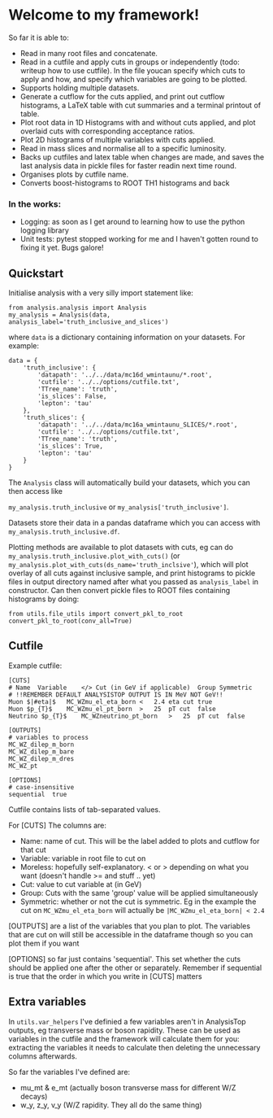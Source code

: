 # Welcome to my framework!
So far it is able to:
- Read in many root files and concatenate.
- Read in a cutfile and apply cuts in groups or independently (todo: writeup how to use cutfile). In the file youcan specify which cuts to apply and how, and specify which variables are going to be plotted.
- Supports holding multiple datasets.
- Generate a cutflow for the cuts applied, and print out cutflow histograms, a LaTeX table with cut summaries and a terminal printout of table.
- Plot root data in 1D Histograms with and without cuts applied, and plot overlaid cuts with corresponding acceptance ratios.
- Plot 2D histograms of multiple variables with cuts applied.
- Read in mass slices and normalise all to a specific luminosity.
- Backs up cutfiles and latex table when changes are made, and saves the last analysis data in pickle files for faster readin next time round.
- Organises plots by cutfile name.
- Converts boost-histograms to ROOT TH1 histograms and back

### In the works:
- Logging: as soon as I get around to learning how to use the python logging library
- Unit tests: pytest stopped working for me and I haven't gotten round to fixing it yet. Bugs galore!

## Quickstart
Initialise analysis with a very silly import statement like:

```
from analysis.analysis import Analysis
my_analysis = Analysis(data, analysis_label='truth_inclusive_and_slices')
```

where `data` is a dictionary containing information on your datasets. For example:
```
data = {
    'truth_inclusive': {
        'datapath': '../../data/mc16d_wmintaunu/*.root',
        'cutfile': '../../options/cutfile.txt',
        'TTree_name': 'truth',
        'is_slices': False,
        'lepton': 'tau'
    },
    'truth_slices': {
        'datapath': '../../data/mc16a_wmintaunu_SLICES/*.root',
        'cutfile': '../../options/cutfile.txt',
        'TTree_name': 'truth',
        'is_slices': True,
        'lepton': 'tau'
    }
}
```
The `Analysis` class will automatically build your datasets, which you can then access like 

`my_analysis.truth_inclusive` or `my_analysis['truth_inclusive']`.
 
Datasets store their data in a pandas dataframe which you can access with `my_analysis.truth_inclusive.df`. 

Plotting methods are available to plot datasets with cuts, eg can do
`my_analysis.truth_inclusive.plot_with_cuts()` (or `my_analysis.plot_with_cuts(ds_name='truth_inclsive'`), 
which will plot overlay of all cuts against inclusive sample, and print histograms to pickle files in output directory named after what you passed as `analysis_label` in constructor.
Can then convert pickle files to ROOT files containing histograms by doing:
```
from utils.file_utils import convert_pkl_to_root
convert_pkl_to_root(conv_all=True)
```

## Cutfile
Example cutfile:
```
[CUTS]
# Name	Variable	</>	Cut (in GeV if applicable)	Group Symmetric
# !!REMEMBER DEFAULT ANALYSISTOP OUTPUT IS IN MeV NOT GeV!!
Muon $|#eta|$	MC_WZmu_el_eta_born	<	2.4	eta cut	true
Muon $p_{T}$	MC_WZmu_el_pt_born	>	25	pT cut	false
Neutrino $p_{T}$	MC_WZneutrino_pt_born	>	25	pT cut	false

[OUTPUTS]
# variables to process
MC_WZ_dilep_m_born
MC_WZ_dilep_m_bare
MC_WZ_dilep_m_dres
MC_WZ_pt

[OPTIONS]
# case-insensitive
sequential	true
```
Cutfile contains lists of tab-separated values. 

For [CUTS] The columns are:
- Name: name of cut. This will be the label added to plots and cutflow for that cut
- Variable: variable in root file to cut on
- Moreless: hopefully self-explanatory. < or > depending on what you want (doesn't handle >= and stuff .. yet)
- Cut: value to cut variable at (in GeV)
- Group: Cuts with the same 'group' value will be applied simultaneously
- Symmetric: whether or not the cut is symmetric. Eg in the example the cut on `MC_WZmu_el_eta_born` will actually be `|MC_WZmu_el_eta_born| < 2.4`

[OUTPUTS] are a list of the variables that you plan to plot. The variables that are cut on will still be accessible in the dataframe though so you can plot them if you want 

[OPTIONS] so far just contains 'sequential'. This set whether the cuts should be applied one after the other or separately. Remember if sequential is true that the order in which you write in [CUTS] matters

## Extra variables
In `utils.var_helpers` I've definied a few variables aren't in AnalysisTop outputs, eg transverse mass or boson rapidity. These can be used as variables in the cutfile and the framework will calculate them for you: extracting the variables it needs to calculate then deleting the unnecessary columns afterwards. 

So far the variables I've defined are:
- mu_mt & e_mt (actually boson transverse mass for different W/Z decays)
- w_y, z_y, v_y (W/Z rapidity. They all do the same thing)